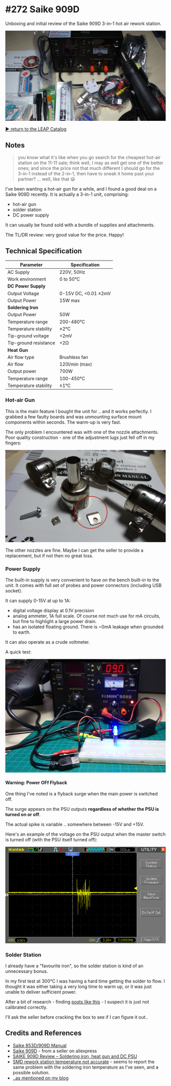 # #272 Saike 909D

Unboxing and initial review of the Saike 909D 3-in-1 hot air rework station.

![Build](./assets/Saike909D_build.jpg?raw=true)

[:arrow_forward: return to the LEAP Catalog](http://leap.tardate.com)

## Notes

> you know what it's like when you go search for the cheapest hot-air station on the 11-11 sale; think well, I may as well get one of the better ones; and since the price not that much different I should go for the 3-in-1 instead of the 2-in-1, then have to sneak it home past your partner? ... well, like that :smiley:

I've been wanting a hot-air gun for a while, and I found a good deal on a Saike 909D recently.
It is actually a 3-in-1 unit, comprising:

* hot-air gun
* solder station
* DC power supply

It can usually be found sold with a bundle of supplies and attachments.

The TL/DR review: very good value for the price. Happy!


## Technical Specification

| Parameter                 | Specification        |
|---------------------------|----------------------|
| AC Supply                 | 220V, 50Hz           |
| Work environment          | 0 to 50°C            |
| **DC Power Supply**       |                      |
| Output Voltage            | 0-15V DC, <0.01 ±2mV |
| Output Power              | 15W max              |
| **Soldering Iron**        |                      |
| Output Power              | 50W                  |
| Temperature range         | 200-480°C            |
| Temperature stability     | ±2°C                 |
| Tip-ground voltage        | <2mV                 |
| Tip-ground resistance     | <2Ω                  |
| **Heat Gun**              |                      |
| Air flow type             | Brushless fan        |
| Air flow                  | 120l/min (max)       |
| Output power              | 700W                 |
| Temperature range         | 100-450°C            |
| Temperature stability     | ±1°C                 |


### Hot-air Gun

This is the main feature I bought the unit for .. and it works perfectly.
I grabbed a few faulty boards and was unmounting surface mount components within seconds.
The warm-up is very fast.

The only problem I encountered was with one of the nozzle attachments.
Poor quality construction - one of the adjustment lugs just fell off in my fingers:

![Saike909D_nozzles](./assets/Saike909D_nozzles.jpg?raw=true)

The other nozzles are fine. Maybe I can get the seller to provide a replacement, but if not then no great loss.

### Power Supply

The built-in supply is very convenient to have on the bench built-in to the unit.
It comes with full set of probes and power connectors (including USB socket).

It can supply 0-15V at up to 1A:

* digital voltage display at 0.1V precision
* analog ammeter, 1A full scale. Of course not much use for mA circuits, but fine to highlight a large power drain.
* has an isolated floating ground. There is ~0mA leakage when grounded to earth.

It can also operate as a crude voltmeter.

A quick test:

![Saike909D_psu](./assets/Saike909D_psu.jpg?raw=true)


#### Warning: Power OFf Flyback

One thing I've noted is a flyback surge when the main power is switched off.

The surge appears on the PSU outputs **regardless of whether the PSU is turned on or off**.

The actual spike is variable .. somewhere between -15V and +15V.

Here's an example of the voltage on the PSU output when the master switch is turned off (with the PSU itself turned off):

![Saike909D_psu_power_off](./assets/Saike909D_psu_power_off.gif?raw=true)

### Solder Station

I already have a "favourite iron", so the solder station is kind of an unnecessary bonus.

In my first test at 300°C I was having a hard time getting the solder to flow.
I thought it was either taking a very long time to warm up, or it was just unable to deliver sufficient power.

After a bit of research - finding
[posts like this](http://www.eevblog.com/forum/beginners/smd-rework-station-temperature-not-accurate-!!!!!/) -
I suspect it is just not calibrated correctly.

I'll ask the seller before cracking the box to see if I can figure it out..


## Credits and References
* [Saike 853D/909D Manual](./assets/Saike909D_manual.pdf)
* [Saike 909D](https://www.aliexpress.com/item/high-quality-genuine-saike-909D-hot-air-gun-rework-station-with-Soldering-station-power-3-in1/32336689474.html) - from a seller on aliexpress
* [SAIKE 909D Review – Soldering iron, heat gun and DC PSU](http://diygeezer.com/saike-909d-review/)
* [SMD rework station temperature not accurate](http://www.eevblog.com/forum/beginners/smd-rework-station-temperature-not-accurate-!!!!!/) - seems to report the same problem with the soldering iron temperature as I've seen, and a possible solution.
* [..as mentioned on my blog](http://blog.tardate.com/2017/04/leap272-saike-909d.html)
